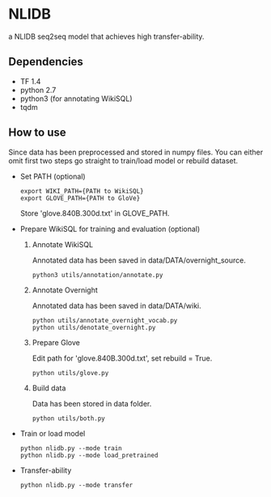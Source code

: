 # NLIDB
a NLIDB seq2seq model that achieves high transfer-ability. 

## Dependencies
- TF 1.4
- python 2.7
- python3 (for annotating WikiSQL)
- tqdm

## How to use

Since data has been preprocessed and stored in numpy files. You can either omit first two steps go straight to train/load model or rebuild dataset.
- Set PATH (optional)
  
      export WIKI_PATH={PATH to WikiSQL}
      export GLOVE_PATH={PATH to GloVe}
  Store 'glove.840B.300d.txt' in GLOVE_PATH.

- Prepare WikiSQL for training and evaluation (optional)

  1. Annotate WikiSQL
  
     Annotated data has been saved in data/DATA/overnight_source.
     
         python3 utils/annotation/annotate.py
    
  2. Annotate Overnight
  
     Annotated data has been saved in data/DATA/wiki.
  
         python utils/annotate_overnight_vocab.py
         python utils/denotate_overnight.py
         
  3. Prepare Glove
      
     Edit path for 'glove.840B.300d.txt', set rebuild = True.
     
         python utils/glove.py
      
  4. Build data
      
     Data has been stored in data folder.
      
         python utils/both.py
      
- Train or load model 
    
      python nlidb.py --mode train
      python nlidb.py --mode load_pretrained
      
- Transfer-ability
      
      python nlidb.py --mode transfer
